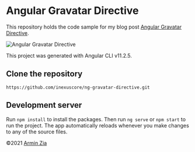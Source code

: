# Angular Gravatar Directive

This repository holds the code sample for my blog post [Angular Gravatar Directive](https://arminzia.com/blog/angular-gravatar-directive).

![Angular Gravatar Directive](https://arminzia.com/images/2021/3/5ba3d92c-c75e-4336-877a-6bfffa9676ff/0a139d36-a260-43b4-a3f1-49f60041a4c6.gif)

This project was generated with Angular CLI v11.2.5.

## Clone the repository

`https://github.com/inexuscore/ng-gravatar-directive.git`

## Development server

Run `npm install` to install the packages. Then run `ng serve` or `npm start` to run the project. The app automatically reloads whenever you make changes to any of the source files.

&copy;2021 [Armin Zia](https://arminzia.com)